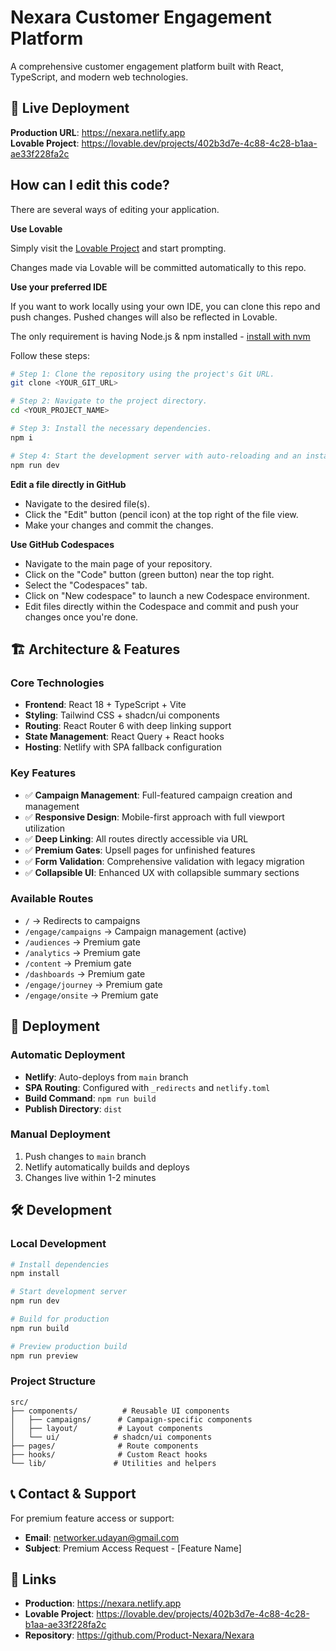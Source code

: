 # Nexara Customer Engagement Platform

A comprehensive customer engagement platform built with React, TypeScript, and modern web technologies.

## 🚀 Live Deployment

**Production URL**: https://nexara.netlify.app  
**Lovable Project**: https://lovable.dev/projects/402b3d7e-4c88-4c28-b1aa-ae33f228fa2c

## How can I edit this code?

There are several ways of editing your application.

**Use Lovable**

Simply visit the [Lovable Project](https://lovable.dev/projects/402b3d7e-4c88-4c28-b1aa-ae33f228fa2c) and start prompting.

Changes made via Lovable will be committed automatically to this repo.

**Use your preferred IDE**

If you want to work locally using your own IDE, you can clone this repo and push changes. Pushed changes will also be reflected in Lovable.

The only requirement is having Node.js & npm installed - [install with nvm](https://github.com/nvm-sh/nvm#installing-and-updating)

Follow these steps:

```sh
# Step 1: Clone the repository using the project's Git URL.
git clone <YOUR_GIT_URL>

# Step 2: Navigate to the project directory.
cd <YOUR_PROJECT_NAME>

# Step 3: Install the necessary dependencies.
npm i

# Step 4: Start the development server with auto-reloading and an instant preview.
npm run dev
```

**Edit a file directly in GitHub**

- Navigate to the desired file(s).
- Click the "Edit" button (pencil icon) at the top right of the file view.
- Make your changes and commit the changes.

**Use GitHub Codespaces**

- Navigate to the main page of your repository.
- Click on the "Code" button (green button) near the top right.
- Select the "Codespaces" tab.
- Click on "New codespace" to launch a new Codespace environment.
- Edit files directly within the Codespace and commit and push your changes once you're done.

## 🏗️ Architecture & Features

### **Core Technologies**
- **Frontend**: React 18 + TypeScript + Vite
- **Styling**: Tailwind CSS + shadcn/ui components
- **Routing**: React Router 6 with deep linking support
- **State Management**: React Query + React hooks
- **Hosting**: Netlify with SPA fallback configuration

### **Key Features**
- ✅ **Campaign Management**: Full-featured campaign creation and management
- ✅ **Responsive Design**: Mobile-first approach with full viewport utilization
- ✅ **Deep Linking**: All routes directly accessible via URL
- ✅ **Premium Gates**: Upsell pages for unfinished features
- ✅ **Form Validation**: Comprehensive validation with legacy migration
- ✅ **Collapsible UI**: Enhanced UX with collapsible summary sections

### **Available Routes**
- `/` → Redirects to campaigns
- `/engage/campaigns` → Campaign management (active)
- `/audiences` → Premium gate
- `/analytics` → Premium gate  
- `/content` → Premium gate
- `/dashboards` → Premium gate
- `/engage/journey` → Premium gate
- `/engage/onsite` → Premium gate

## 🚀 Deployment

### **Automatic Deployment**
- **Netlify**: Auto-deploys from `main` branch
- **SPA Routing**: Configured with `_redirects` and `netlify.toml`
- **Build Command**: `npm run build`
- **Publish Directory**: `dist`

### **Manual Deployment**
1. Push changes to `main` branch
2. Netlify automatically builds and deploys
3. Changes live within 1-2 minutes

## 🛠️ Development

### **Local Development**
```bash
# Install dependencies
npm install

# Start development server
npm run dev

# Build for production
npm run build

# Preview production build
npm run preview
```

### **Project Structure**
```
src/
├── components/          # Reusable UI components
│   ├── campaigns/      # Campaign-specific components
│   ├── layout/         # Layout components
│   └── ui/            # shadcn/ui components
├── pages/              # Route components
├── hooks/              # Custom React hooks
└── lib/               # Utilities and helpers
```

## 📞 Contact & Support

For premium feature access or support:
- **Email**: networker.udayan@gmail.com
- **Subject**: Premium Access Request - [Feature Name]

## 🔗 Links

- **Production**: https://nexara.netlify.app
- **Lovable Project**: https://lovable.dev/projects/402b3d7e-4c88-4c28-b1aa-ae33f228fa2c
- **Repository**: https://github.com/Product-Nexara/Nexara
